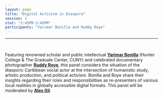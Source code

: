 ```yaml
---
layout: page
title: "Digital Activism in Diaspora"
session: 2
slot: "2:45PM-3:45PM"
participants: "Yarimar Bonilla and Ruddy Roye"
---
```


---

<br>

Featuring renowned scholar and public intellectual **[Yarimar Bonilla]({{site.baseurl}}/bios#yarimar-bonilla)** (Hunter College & The Graduate Center, CUNY) and celebrated documentary photographer **[Ruddy Roye]({{site.baseurl}}/bios#ruddy-roye)**, this panel considers the situation of the diasporic Caribbean social actor at the intersection of humanistic study, artistic production, and political activism. Bonilla and Roye share their insights regarding their roles and responsibilities as re-presenters of various local realities in globally accessible digital formats. This panel will be moderated by **[Alex Gil]({{site.baseurl}}/team#alex-gil)**.